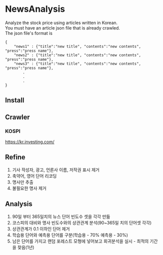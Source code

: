 NewsAnalysis
=============
Analyze the stock price using articles written in Korean.<br>
You must have an article json file that is already crawled.<br>
The json file's format is <br>

    {
        "news1" : {"title":"new title", "contents":"new contents", "press":"press name"}, 
        "news2" : {"title":"new title", "contents":"new contents", "press":"press name"}, 
        "news3" : {"title":"new title", "contents":"new contents", "press":"press name"}, 
            . 
            . 
            . 
    }

Install
-------------


Crawler
-------------
### KOSPI
<https://kr.investing.com/>

Refine
-------------
1. 기사 작성자, 광고, 언론사 이름, 저작권 표시 제거
2. 축약어, 영어 단어 리코딩
3. 명사만  추출
4. 불필요한 명사 제거

Analysis
-------------
1. 90일 부터 365일치의 뉴스 단어 빈도수 셋을 각각 만듦
2. 코스피의 대비와 명사 빈도수와의 상관관계 분석(90~365일 치의 단어셋 각각)
3. 상관관계가 0.1 이하인 단어 제거 
4. 학습용 단어와 예측용 단어를 구분(학습용 - 70% 예측용 - 30%)
5. 남은 단어를 가지고 랜덤 포레스트 모형에 넣어보고 회귀분석을 실시 - 최적의 기간을 찾음(1년)
